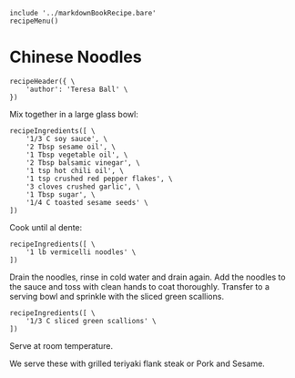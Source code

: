 ~~~ markdown-script
include '../markdownBookRecipe.bare'
recipeMenu()
~~~

# Chinese Noodles

~~~ markdown-script
recipeHeader({ \
    'author': 'Teresa Ball' \
})
~~~

Mix together in a large glass bowl:

~~~ markdown-script
recipeIngredients([ \
    '1/3 C soy sauce', \
    '2 Tbsp sesame oil', \
    '1 Tbsp vegetable oil', \
    '2 Tbsp balsamic vinegar', \
    '1 tsp hot chili oil', \
    '1 tsp crushed red pepper flakes', \
    '3 cloves crushed garlic', \
    '1 Tbsp sugar', \
    '1/4 C toasted sesame seeds' \
])
~~~

Cook until al dente:

~~~ markdown-script
recipeIngredients([ \
    '1 lb vermicelli noodles' \
])
~~~

Drain the noodles, rinse in cold water and drain again. Add the noodles to the sauce and toss with
clean hands to coat thoroughly. Transfer to a serving bowl and sprinkle with the sliced green
scallions.

~~~ markdown-script
recipeIngredients([ \
    '1/3 C sliced green scallions' \
])
~~~

Serve at room temperature.

We serve these with grilled teriyaki flank steak or Pork and Sesame.

